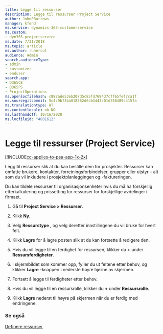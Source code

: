 ```yaml
---
title: Legge til ressurser
description: Legge til ressurser Project Service
author: JohnPBurrows
manager: kfend
ms.service: dynamics-365-customerservice
ms.custom:
- dyn365-projectservice
ms.date: 7/31/2018
ms.topic: article
ms.author: ruhercul
audience: Admin
search.audienceType:
- admin
- customizer
- enduser
search.app:
- D365CE
- D365PS
- ProjectOperations
ms.openlocfilehash: c882ade53eb207d5c85fd769437cff65fef7ca1f
ms.sourcegitcommit: 5c4c9bf3ba018562d6cb3443c01d550489c415fa
ms.translationtype: HT
ms.contentlocale: nb-NO
ms.lasthandoff: 10/16/2020
ms.locfileid: "4081612"
---
```

# <a name="add-resources-project-service"></a>Legge til ressurser (Project Service)

[!INCLUDE[cc-applies-to-psa-app-1x-2x](../includes/cc-applies-to-psa-app-1x-2x.md)]

Legg til ressurser slik at du kan bestille dem for prosjekter. Ressurser kan omfatte brukere, kontakter, forretningsforbindelser, grupper eller utstyr – alt som du vil inkludere i prosjektplanleggingen og -faktureringen.  
  
Du kan tildele ressurser til organisasjonsenheter hvis du må ha forskjellig etterkalkulering og prissetting for ressurser for forskjellige avdelinger i firmaet.  
  
1.  Gå til **Project Service > Ressurser**.  
  
2.  Klikk **Ny**.  
  
3.  Velg **Ressurstype** , og velg deretter innstillingene du vil bruke for hvert felt.  
  
4.  Klikk **Lagre** for å lagre posten slik at du kan fortsette å redigere den.  
  
5.  Hvis du vil legge til en ferdighet for ressursen, klikker du **+** under **Ressursferdigheter**.  
  
6.  I skjermbildet som kommer opp, fyller du ut feltene etter behov, og klikker **Lagre** -knappen i nederste høyre hjørne av skjermen.  
  
7.  Fortsett å legge til ferdigheter etter behov.  
  
8.  Hvis du vil legge til en ressursrolle, klikker du **+** under **Ressursrolle**.  
  
9. Klikk **Lagre** nederst til høyre på skjermen når du er ferdig med endringene.  
  
### <a name="see-also"></a>Se også  
 [Definere ressurser](../psa/set-up-resources.md)
